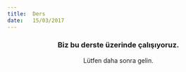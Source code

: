 ```yaml
---
title:  Ders
date:   15/03/2017
---
```


### <center>Biz bu derste üzerinde çalışıyoruz.</center>
<center>Lütfen daha sonra gelin.</center>